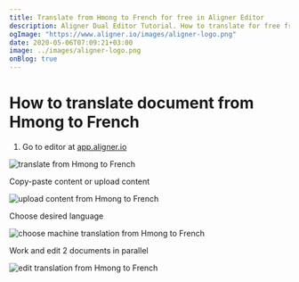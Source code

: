 ```yaml
---
title: Translate from Hmong to French for free in Aligner Editor
description: Aligner Dual Editor Tutorial. How to translate for free from Hmong to French. Aligner is multilingual document management platform. 
ogImage: "https://www.aligner.io/images/aligner-logo.png"
date: 2020-05-06T07:09:21+03:00
image: ../images/aligner-logo.png
onBlog: true
---
```


# How to translate document from Hmong to French

1. Go to editor at [app.aligner.io](https://app.aligner.io "Aligner App web page")

![translate from Hmong to French](../aligner-blank-editor.png "translate from Hmong to French")

Copy-paste content or upload content

![upload content from Hmong to French](../aligner-uploaded-document.png "upload content from Hmong to French")

Choose desired language

![choose machine translation from Hmong to French](../aligner-language-dropdown.png "choose machine translation from Hmong to French")

Work and edit 2 documents in parallel

![edit translation from Hmong to French](../aligner-double-sitded-editor.png "edit translation from Hmong to French")

